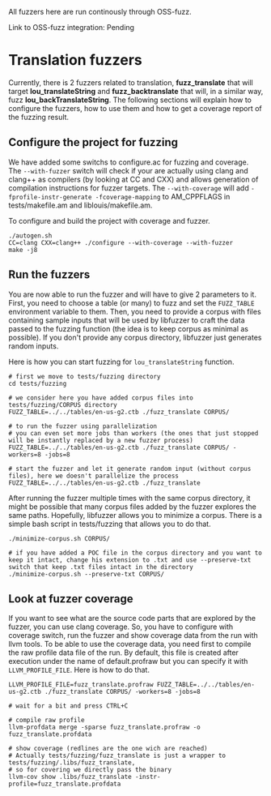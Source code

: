 All fuzzers here are run continously through OSS-fuzz.

Link to OSS-fuzz integration: Pending

# Translation fuzzers

Currently, there is 2 fuzzers related to translation, **fuzz_translate** that will target **lou_translateString** and **fuzz_backtranslate** that will, in a similar way, fuzz **lou_backTranslateString**. The following sections will explain how to configure the fuzzers, how to use them and how to get a coverage report of the fuzzing result. 

## Configure the project for fuzzing

We have added some switchs to configure.ac for fuzzing and coverage. The `--with-fuzzer` switch will check if your are actually using clang and clang++ as compilers (by looking at CC and CXX) and allows generation of compilation instructions for fuzzer targets. The `--with-coverage` will add `-fprofile-instr-generate -fcoverage-mapping` to AM_CPPFLAGS in tests/makefile.am and liblouis/makefile.am.

To configure and build the project with coverage and fuzzer.
```
./autogen.sh
CC=clang CXX=clang++ ./configure --with-coverage --with-fuzzer
make -j8
```

## Run the fuzzers

You are now able to run the fuzzer and will have to give 2 parameters to it. First, you need to choose a table (or many) to fuzz and set the `FUZZ_TABLE` environment variable to them. Then, you need to provide a corpus with files containing sample inputs that will be used by libfuzzer to craft the data passed to the fuzzing function (the idea is to keep corpus as minimal as possible). If you don't provide any corpus directory, libfuzzer just generates random inputs.

Here is how you can start fuzzing for `lou_translateString` function.
```
# first we move to tests/fuzzing directory
cd tests/fuzzing

# we consider here you have added corpus files into tests/fuzzing/CORPUS directory
FUZZ_TABLE=../../tables/en-us-g2.ctb ./fuzz_translate CORPUS/

# to run the fuzzer using parallelization
# you can even set more jobs than workers (the ones that just stopped will be instantly replaced by a new fuzzer process)
FUZZ_TABLE=../../tables/en-us-g2.ctb ./fuzz_translate CORPUS/ -workers=8 -jobs=8

# start the fuzzer and let it generate random input (without corpus files), here we doesn't parallelize the process
FUZZ_TABLE=../../tables/en-us-g2.ctb ./fuzz_translate 

```

After running the fuzzer multiple times with the same corpus directory, it might be possible that many corpus files added by the fuzzer explores the same paths. Hopefully, libfuzzer allows you to minimize a corpus. There is a simple bash script in tests/fuzzing that allows you to do that.
```
./minimize-corpus.sh CORPUS/

# if you have added a POC file in the corpus directory and you want to keep it intact, change his extension to .txt and use --preserve-txt switch that keep .txt files intact in the directory
./minimize-corpus.sh --preserve-txt CORPUS/
```

## Look at fuzzer coverage

If you want to see what are the source code parts that are explored by the fuzzer, you can use clang coverage. So, you have to configure with coverage switch, run the fuzzer and show coverage data from the run with llvm tools. 
To be able to use the coverage data, you need first to compile the raw profile data file of the run. By default, this file is created after execution under the name of default.profraw but you can specify it with `LLVM_PROFILE_FILE`.
Here is how to do that.
```
LLVM_PROFILE_FILE=fuzz_translate.profraw FUZZ_TABLE=../../tables/en-us-g2.ctb ./fuzz_translate CORPUS/ -workers=8 -jobs=8

# wait for a bit and press CTRL+C

# compile raw profile
llvm-profdata merge -sparse fuzz_translate.profraw -o fuzz_translate.profdata

# show coverage (redlines are the one wich are reached)
# Actually tests/fuzzing/fuzz_translate is just a wrapper to tests/fuzzing/.libs/fuzz_translate, 
# so for covering we directly pass the binary
llvm-cov show .libs/fuzz_translate -instr-profile=fuzz_translate.profdata

```
